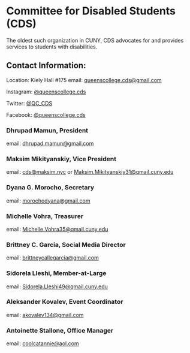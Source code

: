 # Committee for Disabled Students (CDS)
The oldest such organization in CUNY, CDS advocates for and provides services to students with disabilities.

## Contact Information:
Location: Kiely Hall #175
email: [queenscollege.cds@gmail.com](mailto:queenscollege.cds@gmail.com)

Instagram: [@queenscollege.cds](https://www.instagram.com/queenscollege.cds)

Twitter: [@QC_CDS](https://www.twitter.com/QC_CDS)

Facebook: [@queenscollege.cds](https://www.facebook.com/queenscollege.cds)


### Dhrupad Mamun, President
email: [dhrupad.mamun@gmail.com](mailto:dhrupad.mamun@gmail.com)

### Maksim Mikityanskiy, Vice President
email: [cds@maksim.nyc](mailto:cds@maksim.nyc) or [Maksim.Mikityanskiy31@qmail.cuny.edu](mailto:Maksim.Mikityanskiy31@qmail.cuny.edu)

### Dyana G. Morocho, Secretary
email: [morochodyana@gmail.com](mailto:morochodyana@gmail.com)

### Michelle Vohra, Treasurer
email: [Michelle.Vohra35@qmail.cuny.edu](mailto:Michelle.Vohra35@qmail.cuny.edu)

### Brittney C. Garcia, Social Media Director
email: [brittneycallegarcia@gmail.com](mailto:brittneycallegarcia@gmail.com)

### Sidorela Lleshi, Member-at-Large
email: [Sidorela.Lleshi49@qmail.cuny.edu](mailto:Sidorela.Lleshi49@qmail.cuny.edu)

### Aleksander Kovalev, Event Coordinator
email: [akovalev134@gmail.com](mailto:akovalev134@gmail.com)

### Antoinette Stallone, Office Manager
email: [coolcatannie@aol.com](mailto:coolcatannie@aol.com)

